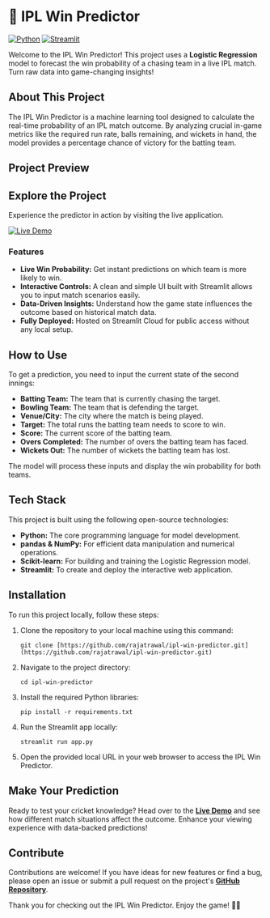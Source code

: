 # 🏏 IPL Win Predictor
[![Python](https://img.shields.io/badge/Made%20With-Python%203.9-blue?style=for-the-badge&logo=python)](https://www.python.org/)
[![Streamlit](https://img.shields.io/badge/Built%20With-Streamlit-red?style=for-the-badge&logo=streamlit)](https://www.streamlit.io/)

Welcome to the IPL Win Predictor! This project uses a **Logistic Regression** model to forecast the win probability of a chasing team in a live IPL match. Turn raw data into game-changing insights!

## About This Project

The IPL Win Predictor is a machine learning tool designed to calculate the real-time probability of an IPL match outcome. By analyzing crucial in-game metrics like the required run rate, balls remaining, and wickets in hand, the model provides a percentage chance of victory for the batting team.

## Project Preview



## Explore the Project

Experience the predictor in action by visiting the live application.

[![Live Demo](https://img.shields.io/badge/Live%20Demo-View%20Predictor-brightgreen)](https://ipl-match-predictor.streamlit.app/)

### Features

* **Live Win Probability:** Get instant predictions on which team is more likely to win.
* **Interactive Controls:** A clean and simple UI built with Streamlit allows you to input match scenarios easily.
* **Data-Driven Insights:** Understand how the game state influences the outcome based on historical match data.
* **Fully Deployed:** Hosted on Streamlit Cloud for public access without any local setup.

## How to Use

To get a prediction, you need to input the current state of the second innings:

* **Batting Team:** The team that is currently chasing the target.
* **Bowling Team:** The team that is defending the target.
* **Venue/City:** The city where the match is being played.
* **Target:** The total runs the batting team needs to score to win.
* **Score:** The current score of the batting team.
* **Overs Completed:** The number of overs the batting team has faced.
* **Wickets Out:** The number of wickets the batting team has lost.

The model will process these inputs and display the win probability for both teams.

## Tech Stack

This project is built using the following open-source technologies:

* **Python:** The core programming language for model development.
* **pandas & NumPy:** For efficient data manipulation and numerical operations.
* **Scikit-learn:** For building and training the Logistic Regression model.
* **Streamlit:** To create and deploy the interactive web application.

## Installation

To run this project locally, follow these steps:

1.  Clone the repository to your local machine using this command:
    ```shell
    git clone [https://github.com/rajatrawal/ipl-win-predictor.git](https://github.com/rajatrawal/ipl-win-predictor.git)
    ```
2.  Navigate to the project directory:
    ```shell
    cd ipl-win-predictor
    ```
3.  Install the required Python libraries:
    ```shell
    pip install -r requirements.txt
    ```
4.  Run the Streamlit app locally:
    ```shell
    streamlit run app.py
    ```
5.  Open the provided local URL in your web browser to access the IPL Win Predictor.

## Make Your Prediction

Ready to test your cricket knowledge? Head over to the [**Live Demo**](https://ipl-match-predictor.streamlit.app/) and see how different match situations affect the outcome. Enhance your viewing experience with data-backed predictions!

## Contribute

Contributions are welcome! If you have ideas for new features or find a bug, please open an issue or submit a pull request on the project's [**GitHub Repository**](https://github.com/rajatrawal/ipl-win-predictor).

Thank you for checking out the IPL Win Predictor. Enjoy the game! 🏏✨
